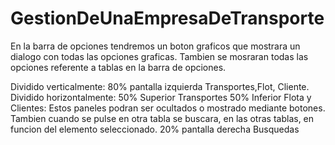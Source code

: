 # GestionDeUnaEmpresaDeTransporte

En la barra de opciones tendremos un boton graficos que mostrara un dialogo con todas las opciones graficas.
Tambien se mosraran todas las opciones referente a tablas en la barra de opciones.


Dividido verticalmente: 80% pantalla izquierda Transportes,Flot, Cliente.
                        Dividido horizontalmente: 50% Superior Transportes
                                                  50% Inferior Flota y Clientes:  Estos paneles podran ser ocultados o mostrado mediante botones.
                                                                                  Tambien cuando se pulse en otra tabla se buscara, en las otras tablas, en funcion del elemento seleccionado.
                        20% pantalla derecha Busquedas

